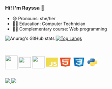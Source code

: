 ### Hi! I'm Rayssa 👋

- 😄 Pronouns: she/her
- 👩‍🎓 Education: Computer Technician
- 👩‍💻 Complementary course: Web programming

![Anurag's GitHub stats](https://github-readme-stats.vercel.app/api?username=rayssapereira03&show_icons=true&theme=radical)
[![Top Langs](https://github-readme-stats.vercel.app/api/top-langs/?username=rayssapereira03&layout=compact&theme=radical)](https://github.com/anuraghazra/github-readme-stats)
##
<div style="display: inline_block"><br>
  
  <img align="center"  height="45" width="40" src="https://cdn.jsdelivr.net/gh/devicons/devicon/icons/java/java-original.svg" />
  <img align="center"  height="35" width="40" src="https://cdn.jsdelivr.net/gh/devicons/devicon/icons/django/django-plain.svg" />
  <img align="center"  height="40" width="40" src="https://cdn.jsdelivr.net/gh/devicons/devicon/icons/bootstrap/bootstrap-original.svg" />
  <img align="center"  height="30" width="40" src="https://raw.githubusercontent.com/devicons/devicon/master/icons/javascript/javascript-plain.svg">
  <img align="center"  height="30" width="40" src="https://raw.githubusercontent.com/devicons/devicon/master/icons/html5/html5-original.svg">
  <img align="center"  height="30" width="40" src="https://raw.githubusercontent.com/devicons/devicon/master/icons/css3/css3-original.svg">
  <img align="center"  height="30" width="40" src="https://raw.githubusercontent.com/devicons/devicon/master/icons/python/python-original.svg">
</div>

##

<div dir="auto">
  <a href = "mailto:rayssapereiradasilvaa@gmail.com">
    <img src="https://img.shields.io/badge/-Gmail-%23333?style=for-the-badge&logo=gmail&logoColor=white" target="_blank">
  </a>
  <a href="www.linkedin.com/in/rayssapereira3" rel = "nofollow" target="_blank">
    <img src="https://img.shields.io/badge/-LinkedIn-%230077B5?style=for-the-badge&logo=linkedin&logoColor=white" target="_blank">
  </a> 
  
</div>
